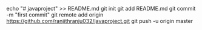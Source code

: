 echo "# javaproject" >> README.md
git init
git add README.md
git commit -m "first commit"
git remote add origin https://github.com/ranjithranju032/javaproject.git
git push -u origin master